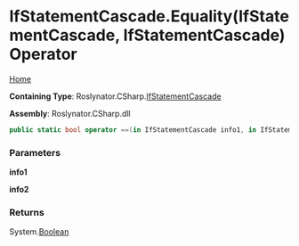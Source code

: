 # IfStatementCascade\.Equality\(IfStatementCascade, IfStatementCascade\) Operator

[Home](../../../../README.md)

**Containing Type**: Roslynator\.CSharp\.[IfStatementCascade](../README.md)

**Assembly**: Roslynator\.CSharp\.dll

```csharp
public static bool operator ==(in IfStatementCascade info1, in IfStatementCascade info2)
```

### Parameters

**info1**

**info2**

### Returns

System\.[Boolean](https://docs.microsoft.com/en-us/dotnet/api/system.boolean)

